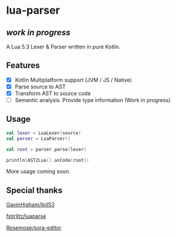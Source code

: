 # lua-parser

## _work in progress_

A Lua 5.3 Lexer & Parser written in pure Kotlin.

## Features

- [X] Kotlin Multiplatform support (JVM / JS / Native)
- [x] Parse source to AST
- [x] Transform AST to source code
- [ ] Semantic analysis. Provide type information (Work in progress)

## Usage

```kotlin
val lexer = LuaLexer(source)
val parser = LuaParser()

val root = parser.parse(lexer)

println(AST2Lua().asCode(root))
```

More usage coming soon.

## Special thanks

[GavinHigham/lpil53](https://github.com/GavinHigham/lpil53)

[fstirlitz/luaparse](https://github.com/fstirlitz/luaparse)

[Rosemose/sora-editor](https://github.com/Rosemoe/sora-editor/blob/main/language-java/src/main/java/io/github/rosemoe/sora/langs/java/JavaTextTokenizer.java)